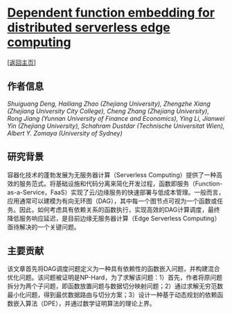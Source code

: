 # [Dependent function embedding for distributed serverless edge computing](https://doi.org/10.1109/TPDS.2021.3137380)

\[[返回主页](../../README.md)\]

## 作者信息
*Shuiguang Deng, Hailiang Zhao (Zhejiang University), Zhengzhe Xiang (Zhejiang University City College), Cheng Zhang  (Zhejiang University), Rong Jiang (Yunnan University of Finance and Economics), Ying Li, Jianwei Yin  (Zhejiang University), Schahram Dustdar (Technische Universitat Wien), Albert Y. Zomaya (University of Sydney)*

## 研究背景
容器化技术的蓬勃发展为无服务器计算（Serverless Computing）提供了一种高效的服务范式。将基础设施和代码分离来简化开发过程，函数即服务（Function-as-a-Service，FaaS）实现了云/边缘服务的快速部署与低成本管理。一般而言，应用通常可以建模为有向无环图（DAG），其中每一个图节点可视为一个函数或任务。因此，如何考虑具有依赖关系的函数执行，实现高效的DAG计算调度，最终降低服务响应延迟，是目前边缘无服务器计算（Edge Serverless Computing）亟待解决的一个关键问题。

## 主要贡献
该文章首先将DAG调度问题定义为一种具有依赖性的函数嵌入问题，并构建混合优化问题。该问题被证明是NP-Hard，为了求解该问题：1）首先，作者将原问题拆分为两个子问题，即函数放置问题与数据切分映射问题；2）通过求解无穷范数最小化问题，得到最优数据路由与切分方案；3）设计一种基于动态规划的依赖函数嵌入算法（DPE），并通过数学证明算法的理论上界。